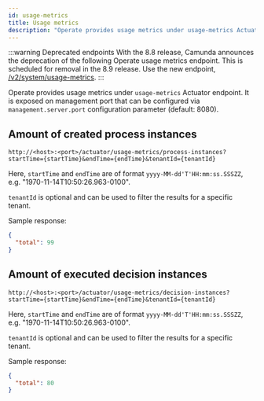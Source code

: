 ```yaml
---
id: usage-metrics
title: Usage metrics
description: "Operate provides usage metrics under usage-metrics Actuator endpoint. It is exposed on management port."
---
```


:::warning Deprecated endpoints
With the 8.8 release, Camunda announces the deprecation of the following Operate usage metrics endpoint. This is scheduled for removal in the 8.9 release. Use the new endpoint, [/v2/system/usage-metrics](../../../../apis-tools/orchestration-cluster-api-rest/specifications/get-usage-metrics.api.mdx).
:::

Operate provides usage metrics under `usage-metrics` Actuator endpoint. It is exposed on management port that can be configured via `management.server.port` configuration parameter (default: 8080).

## Amount of created process instances

```
http://<host>:<port>/actuator/usage-metrics/process-instances?startTime={startTime}&endTime={endTime}&tenantId={tenantId}
```

Here, `startTime` and `endTime` are of format `yyyy-MM-dd'T'HH:mm:ss.SSSZZ`, e.g. "1970-11-14T10:50:26.963-0100".

`tenantId` is optional and can be used to filter the results for a specific tenant.

Sample response:

```json
{
  "total": 99
}
```

## Amount of executed decision instances

```
http://<host>:<port>/actuator/usage-metrics/decision-instances?startTime={startTime}&endTime={endTime}&tenantId={tenantId}
```

Here, `startTime` and `endTime` are of format `yyyy-MM-dd'T'HH:mm:ss.SSSZZ`, e.g. "1970-11-14T10:50:26.963-0100".

`tenantId` is optional and can be used to filter the results for a specific tenant.

Sample response:

```json
{
  "total": 80
}
```
